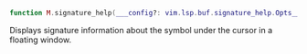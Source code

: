```lua
function M.signature_help(___config?: vim.lsp.buf.signature_help.Opts___)
```

 Displays signature information about the symbol under the cursor in a
 floating window.
